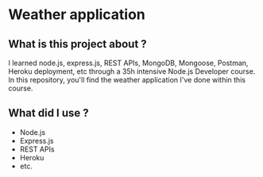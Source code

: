# Weather application

## What is this project about ?

I learned node.js, express.js, REST APIs, MongoDB, Mongoose, Postman, Heroku deployment, etc through a 35h intensive Node.js Developer course. 
In this repository, you'll find the weather application I've done within this course.

## What did I use ?

- Node.js
- Express.js
- REST APIs
- Heroku 
- etc.

